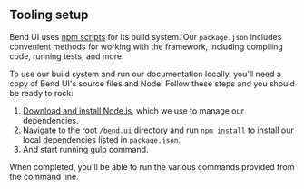 
## Tooling setup

Bend UI uses [npm scripts](https://docs.npmjs.com/misc/scripts) for its build system. Our `package.json` includes convenient methods for working with the framework, including compiling code, running tests, and more.

To use our build system and run our documentation locally, you'll need a copy of Bend UI's source files and Node. Follow these steps and you should be ready to rock:

1. [Download and install Node.js](https://nodejs.org/en/download/), which we use to manage our dependencies.
2. Navigate to the root `/bend.ui` directory and run `npm install` to install our local dependencies listed in `package.json`.
3. And start running gulp command.

When completed, you'll be able to run the various commands provided from the command line.
